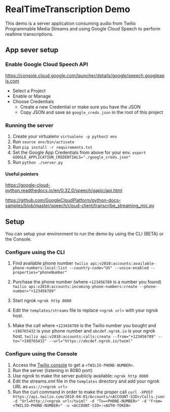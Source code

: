 # RealTimeTranscription Demo

This demo is a server application consuming audio from Twilio Programmable Media Streams and using Google Cloud Speech to perform realtime transcriptions.

## App sever setup

### Enable Google Cloud Speech API

https://console.cloud.google.com/launcher/details/google/speech.googleapis.com

* Select a Project
* Enable or Manage
* Choose Credentials
  * Create a new Credential or make sure you have the JSON
  * Copy JSON and save as `google_creds.json` in the root of this project

### Running the server

1. Create your virtualenv `virtualenv -p python3 env`
2. Run `source env/bin/activate`
3. Run `pip install -r requirements.txt`
4. Set the Google App Credentials from above for your env.
    `export GOOGLE_APPLICATION_CREDENTIALS="./google_creds.json"`
5. Run `python ./server.py`

#### Useful pointers

https://google-cloud-python.readthedocs.io/en/0.32.0/speech/gapic/api.html

https://github.com/GoogleCloudPlatform/python-docs-samples/blob/master/speech/cloud-client/transcribe_streaming_mic.py

## Setup

You can setup your environment to run the demo by using the CLI (BETA) or the Console.

### Configure using the CLI

1. Find available phone number
`twilio api:v2010:accounts:available-phone-numbers:local:list --country-code="US" --voice-enabled --properties="phoneNumber"`

2. Purchase the phone number (where `+123456789` is a number you found)
`twilio api:v2010:accounts:incoming-phone-numbers:create --phone-number="+123456789"`

3. Start ngrok
`ngrok http 8080`

4. Edit the `templates/streams` file to replace `<ngrok url>` with your ngrok host.

5. Make the call where `+123456789` is the Twilio number you bought and `+198765432` is your phone number and `abcdef.ngrok.io` is your ngrok host.
`twilio api:v2010:accounts:calls:create --from="+123456789" --to="+198765432" --url="https://abcdef.ngrok.io/twiml"`

### Configure using the Console

1. Access the [Twilio console](https://www.twilio.com/console/voice/numbers) to get a `<TWILIO-PHONE-NUMBER>`.
2. Run the server (listening in 8080 port)
3. Use ngrok to make the server publicly available: `ngrok http 8080`
4. Edit the streams.xml file in the `templates` directory and add your ngrok URL as `wss://<ngrok url>`
5. Run the curl command in order to make the proper call
`curl -XPOST https://api.twilio.com/2010-04-01/Accounts/<ACCOUNT-SID>/Calls.json -d "Url=http://<ngrok url>/twiml" -d "To=<PHONE-NUMBER>" -d "From=<TWILIO-PHONE-NUMBER>" -u <ACCOUNT-SID>:<AUTH-TOKEN>`
